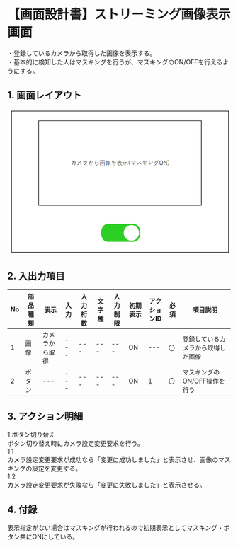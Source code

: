 # 【画面設計書】ストリーミング画像表示画面
・登録しているカメラから取得した画像を表示する。  <br>
・基本的に検知した人はマスキングを行うが、マスキングのON/OFFを行えるようにする。
## 1. 画面レイアウト
![画面設計書](./画面レイアウト.png)
## 2. 入出力項目

|No|部品種類|表示|入力|入力桁数|文字種|入力制限|初期表示|アクションID|必須|項目説明|
|---|---|---|---|---|---|---|---|---|---|---|
|1|画像|カメラから取得|---|---|---|---|ON|---|〇|登録しているカメラから取得した画像|
|2|ボタン|---|---|---|---|---|ON|[1](#ボタン)|〇|マスキングのON/OFF操作を行う|

## 3. アクション明細

1.<a id="ボタン">ボタン切り替え</a>  
  ボタン切り替え時にカメラ設定変更要求を行う。  <br>
1.1  <br>カメラ設定変更要求が成功なら「変更に成功しました」と表示させ、画像のマスキングの設定を変更する。  <br>
1.2  <br>カメラ設定変更要求が失敗なら「変更に失敗しました」と表示させる。

## 4. 付録
表示指定がない場合はマスキングが行われるので初期表示としてマスキング・ボタン共にONにしている。
